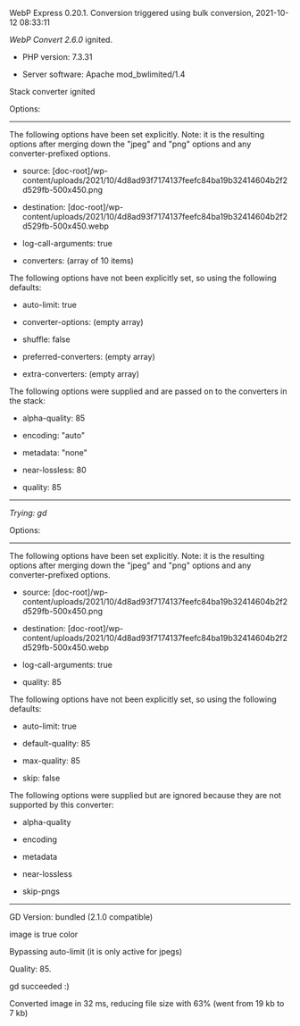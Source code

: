 WebP Express 0.20.1. Conversion triggered using bulk conversion, 2021-10-12 08:33:11

*WebP Convert 2.6.0*  ignited.
- PHP version: 7.3.31
- Server software: Apache mod_bwlimited/1.4

Stack converter ignited

Options:
------------
The following options have been set explicitly. Note: it is the resulting options after merging down the "jpeg" and "png" options and any converter-prefixed options.
- source: [doc-root]/wp-content/uploads/2021/10/4d8ad93f7174137feefc84ba19b32414604b2f2d529fb-500x450.png
- destination: [doc-root]/wp-content/uploads/2021/10/4d8ad93f7174137feefc84ba19b32414604b2f2d529fb-500x450.webp
- log-call-arguments: true
- converters: (array of 10 items)

The following options have not been explicitly set, so using the following defaults:
- auto-limit: true
- converter-options: (empty array)
- shuffle: false
- preferred-converters: (empty array)
- extra-converters: (empty array)

The following options were supplied and are passed on to the converters in the stack:
- alpha-quality: 85
- encoding: "auto"
- metadata: "none"
- near-lossless: 80
- quality: 85
------------


*Trying: gd* 

Options:
------------
The following options have been set explicitly. Note: it is the resulting options after merging down the "jpeg" and "png" options and any converter-prefixed options.
- source: [doc-root]/wp-content/uploads/2021/10/4d8ad93f7174137feefc84ba19b32414604b2f2d529fb-500x450.png
- destination: [doc-root]/wp-content/uploads/2021/10/4d8ad93f7174137feefc84ba19b32414604b2f2d529fb-500x450.webp
- log-call-arguments: true
- quality: 85

The following options have not been explicitly set, so using the following defaults:
- auto-limit: true
- default-quality: 85
- max-quality: 85
- skip: false

The following options were supplied but are ignored because they are not supported by this converter:
- alpha-quality
- encoding
- metadata
- near-lossless
- skip-pngs
------------

GD Version: bundled (2.1.0 compatible)
image is true color
Bypassing auto-limit (it is only active for jpegs)
Quality: 85. 
gd succeeded :)

Converted image in 32 ms, reducing file size with 63% (went from 19 kb to 7 kb)
